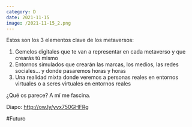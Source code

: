 ```yaml
--- 
category: D 
date: 2021-11-15 
image: /2021-11-15_2.png 
--- 
```


Estos son los 3 elementos clave de los metaversos:

1) Gemelos digitales que te van a representar en cada metaverso y que crearás tú mismo
2) Entornos simulados que crearán las marcas, los medios, las redes sociales... y donde pasaremos horas y horas
3) Una realidad mixta donde veremos a personas reales en entornos virtuales o a seres virtuales en entornos reales

¿Qué os parece? A mí me fascina. 

Diapo: http://ow.ly/yvx750GHFRg

#Futuro